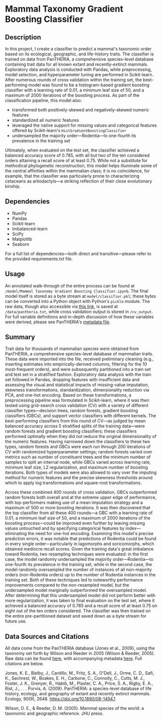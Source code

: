 # Mammal Taxonomy Gradient Boosting Classifier

## Description

In this project, I create a classifier to predict a mammal's taxonomic order based on its ecological, geographic, and life-history traits. The classifier is trained on data from PanTHERIA, a comprehensive species-level database containing trait data for all known extant and recently-extinct mammals. Exploratory data analysis is conducted with Pandas, while preprocessing, model selection, and hyperparameter tuning are performed in Scikit-learn. After numerous rounds of cross validation within the training set, the best-performing model was found to be a histogram-based gradient boosting classifier with a learning rate of 0.01, a minimum leaf size of 50, and a maximum of 2000 iterations of the boosting process. As part of the classification pipeline, this model also:
- transformed both positively-skewed and negatively-skewed numeric features 
- standardized all numeric features
- leveraged the native support for missing values and categorical features offered by Scikit-learn's ```HistGradientBoostingClassifier```
- undersampled the majority order&mdash;Rodentia&mdash;to one-fourth its prevalence in the training set

Ultimately, when evaluated on the test set, the classifier achieved a balanced accuracy score of 0.785, with all but two of the ten considered orders attaining a recall score of at least 0.75. While not a substitute for methodical phylogenetic reconstruction, this model helps illuminate some of the central affinities within the mammalian class; it is no coincidence, for example, that the classifier was particularly prone to characterizing cetaceans as artiodactyls&mdash;a striking reflection of their close evolutionary kinship.

## Dependencies

- NumPy
- Pandas
- Scikit-learn
- Imbalanced-learn
- SciPy
- Matplotlib
- Seaborn

For a full list of dependencies&mdash;both direct and transitive&mdash;please refer to the provided requirements.txt file.

## Usage

An annotated walk-through of the entire process can be found at  ```/model/Mammal Taxonomy Gradient Boosting Classifier.ipynb```. The final model itself is stored as a byte stream at ```model/classifier.pkl```; these bytes can be converted into a Python object with Python's ```pickle``` module. The raw data, though also accessible via [this link](https://esapubs.org/archive/ecol/E090/184/PanTHERIA_1-0_WR05_Aug2008.txt), is saved at ```/data/pantheria.txt```, while cross validation output is stored in ```/cv_output```. For full variable definitions and in-depth discussion of how these variables were derived, please see PanTHERIA's [metadata file](https://esapubs.org/archive/ecol/E090/184/metadata.htm).

## Summary

Trait data for thousands of mammalian species were obtained from PanTHERIA, a comprehensive species-level database of mammalian traits. These data were imported into the file, received preliminary cleaning (e.g., inserting estimates into empirically-derived columns, filtering for the 10 most-frequent orders), and were subsequently partitioned into a train set and test set in a stratified fashion. Exploratory data analysis with the train set followed in Pandas, dropping features with insufficient data and assessing the visual and statistical impacts of missing-value imputation, skewness transformations, standardization, dimensionality reduction via PCA, and one-hot encoding. Based on these transformations, a preprocessing pipeline was formulated in Scikit-learn, where it was then tested using grid-search cross validation (CV) with a variety of different classifier types&mdash;decision trees, random forests, gradient boosting classifiers (GBCs), and support vector classifiers with different kernels. The best-performing classifiers from this round of CV&mdash;as judged by mean balanced accuracy across 5 stratified splits of the training data&mdash;were random forests and gradient boosting classifiers; these classifiers performed optimally when they did not reduce the original dimensionality of the numeric features. Having narrowed down the classifiers to these two types, random forests and GBCs were each run through 200 iterations of CV with randomized hyperparameter settings; random forests varied over metrics such as number of constituent trees and the minimum number of samples to split an internal node, while GBCs varied across learning rate, minimum leaf size, L2 regularization, and maximum number of boosting iterations. Both types of models were also allowed to vary over the imputing method for numeric features and the precise skewness thresholds around which to apply log transformations and square-root transformations.

Across these combined 400 rounds of cross validation, GBCs outperformed random forests both overall and at the extreme upper edge of performance, with top-performers making use of a mean imputation strategy and a maximum of 500 or more boosting iterations. It was then discovered that the top classifier from all these 400 rounds&mdash;a GBC with a learning rate of 0.01, a minimum leaf size of 50, and a maximum of 2000 iterations of the boosting process&mdash;could be improved even further by leaving missing values untouched and by specifying categorical features by index&mdash;eliminating the need for one-hot encoding. Examining this model's precise prediction errors, it was notable that predictions of Rodentia could be found in every single order&mdash;particularly in lagomorphs and soricomorphs, which obtained mediocre recall scores. Given the training data's great imbalance toward Rodentia, two resampling techniques were evaluated: in the first case, the model randomly undersampled the majority order&mdash;Rodentia&mdash;to one-fourth its prevalence in the training set, while in the second case, the model randomly oversampled the number of instances of all non-majority orders (non-Rodentia orders) up to the number of Rodentia instances in the training set. Both of these techniques led to noteworthy performance improvements compared to the non-resampled model, but the undersampled model marginally outperformed the oversampled model. After determining that this undersampled model did not perform better with more regularization, it was taken to final evaluation on the test set, where it achieved a balanced accuracy of 0.785 and a recall score of at least 0.75 on eight out of the ten orders considered. The classifier was then trained on the entire pre-partitioned dataset and saved down as a byte stream for future use.

## Data Sources and Citations

All data come from the PanTHERIA database (Jones et al., 2009), using the taxonomy set forth by Wilson and Reeder in 2005 (Wilson & Reeder, 2005). Raw data can be found [here](https://esapubs.org/archive/ecol/E090/184/PanTHERIA_1-0_WR05_Aug2008.txt), with accompanying metadata [here](https://esapubs.org/archive/ecol/E090/184/metadata.htm). Full citations are below.

Jones, K. E., Bielby, J., Cardillo, M., Fritz, S. A., O'Dell, J., Orme, C. D., Safi, K., Sechrest, W., Boakes, E. H., Carbone, C., Connolly, C., Cutts, M. J., Foster, J. K., Grenyer, R., Habib, M., Plaster, C. A., Price, S. A., Rigby, E. A., Rist, J., . . . Purvis, A. (2009). PanTHERIA: a species-level database of life history, ecology, and geography of extant and recently extinct mammals. Ecology, 90(9), 2648. https://doi.org/10.1890/08-1494.1

Wilson, D. E., & Reeder, D. M. (2005). Mammal species of the world: a taxonomic and geographic reference. JHU press.